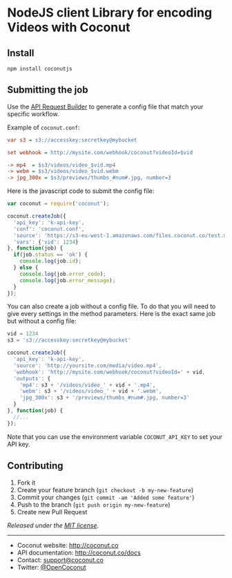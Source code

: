 # NodeJS client Library for encoding Videos with Coconut

## Install

```console
npm install coconutjs
```

## Submitting the job

Use the [API Request Builder](https://app.coconut.co/job/new) to generate a config file that match your specific workflow.

Example of `coconut.conf`:

```ini
var s3 = s3://accesskey:secretkey@mybucket

set webhook = http://mysite.com/webhook/coconut?videoId=$vid

-> mp4  = $s3/videos/video_$vid.mp4
-> webm = $s3/videos/video_$vid.webm
-> jpg_300x = $s3/previews/thumbs_#num#.jpg, number=3
```

Here is the javascript code to submit the config file:

```javascript
var coconut = require('coconut');

coconut.createJob({
  'api_key': 'k-api-key',
  'conf': 'coconut.conf',
  'source': 'https://s3-eu-west-1.amazonaws.com/files.coconut.co/test.mp4',
  'vars': {'vid': 1234}
}, function(job) {
  if(job.status == 'ok') {
    console.log(job.id);
  } else {
    console.log(job.error_code);
    console.log(job.error_message);
  }
});
```

You can also create a job without a config file. To do that you will need to give every settings in the method parameters. Here is the exact same job but without a config file:

```javascript
vid = 1234
s3 = 's3://accesskey:secretkey@mybucket'

coconut.createJob({
  'api_key': 'k-api-key',
  'source': 'http://yoursite.com/media/video.mp4',
  'webhook': 'http://mysite.com/webhook/coconut?videoId=' + vid,
  'outputs': {
    'mp4': s3 + '/videos/video_' + vid + '.mp4',
    'webm': s3 + '/videos/video_' + vid + '.webm',
    'jpg_300x': s3 + '/previews/thumbs_#num#.jpg, number=3'
  }
}, function(job) {
  //...
});
```

Note that you can use the environment variable `COCONUT_API_KEY` to set your API key.

## Contributing

1. Fork it
2. Create your feature branch (`git checkout -b my-new-feature`)
3. Commit your changes (`git commit -am 'Added some feature'`)
4. Push to the branch (`git push origin my-new-feature`)
5. Create new Pull Request


*Released under the [MIT license](http://www.opensource.org/licenses/mit-license.php).*

---

* Coconut website: http://coconut.co
* API documentation: http://coconut.co/docs
* Contact: [support@coconut.co](mailto:support@coconut.co)
* Twitter: [@OpenCoconut](http://twitter.com/opencoconut)
